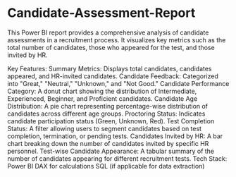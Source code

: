 # Candidate-Assessment-Report

This Power BI report provides a comprehensive analysis of candidate assessments in a recruitment process. It visualizes key metrics such as the total number of candidates, those who appeared for the test, and those invited by HR.

Key Features:
Summary Metrics: Displays total candidates, candidates appeared, and HR-invited candidates.
Candidate Feedback: Categorized into "Great," "Neutral," "Unknown," and "Not Good."
Candidate Performance Category: A donut chart showing the distribution of Intermediate, Experienced, Beginner, and Proficient candidates.
Candidate Age Distribution: A pie chart representing percentage-wise distribution of candidates across different age groups.
Proctoring Status: Indicates candidate participation status (Green, Unknown, Red).
Test Completion Status: A filter allowing users to segment candidates based on test completion, termination, or pending tests.
Candidates Invited by HR: A bar chart breaking down the number of candidates invited by specific HR personnel.
Test-wise Candidate Appearance: A tabular summary of the number of candidates appearing for different recruitment tests.
Tech Stack:
Power BI
DAX for calculations
SQL (if applicable for data extraction)
